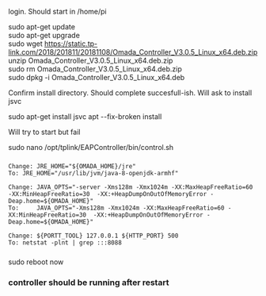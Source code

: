login. Should start in /home/pi

sudo apt-get update  
sudo apt-get upgrade  
sudo wget https://static.tp-link.com/2018/201811/20181108/Omada_Controller_V3.0.5_Linux_x64.deb.zip  
unzip Omada_Controller_V3.0.5_Linux_x64.deb.zip  
sudo rm Omada_Controller_V3.0.5_Linux_x64.deb.zip  
sudo dpkg -i Omada_Controller_V3.0.5_Linux_x64.deb  

Confirm install directory. Should complete succesfull-ish. Will ask to install jsvc

sudo apt-get install jsvc
apt --fix-broken install

Will try to start but fail

sudo nano /opt/tplink/EAPController/bin/control.sh
###
  	Change: JRE_HOME="${OMADA_HOME}/jre"
	To:	JRE_HOME="/usr/lib/jvm/java-8-openjdk-armhf"
	
	Change: JAVA_OPTS="-server -Xms128m -Xmx1024m -XX:MaxHeapFreeRatio=60 -XX:MinHeapFreeRatio=30  -XX:+HeapDumpOnOutOfMemoryError -Deap.home=${OMADA_HOME}"
	To:     JAVA_OPTS="-Xms128m -Xmx1024m -XX:MaxHeapFreeRatio=60 -XX:MinHeapFreeRatio=30  -XX:+HeapDumpOnOutOfMemoryError -Deap.home=${OMADA_HOME}"
	
	Change: ${PORTT_TOOL} 127.0.0.1 ${HTTP_PORT} 500
	To:	netstat -plnt | grep :::8088
###
sudo reboot now
### controller should be running after restart ###
